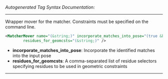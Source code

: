 <!-- THIS IS AN AUTOGENERATED FILE: Don't edit it directly, instead change the schema definition in the code itself. -->

_Autogenerated Tag Syntax Documentation:_

---
Wrapper mover for the matcher. Constraints must be specified on the command line.

```xml
<MatcherMover name="(&string;)" incorporate_matches_into_pose="(true &bool;)"
        residues_for_geomcsts="(&string;)" />
```

-   **incorporate_matches_into_pose**: Incorporate the identified matches into the input pose
-   **residues_for_geomcsts**: A comma-separated list of residue selectors specifying residues to be used in geometric constraints

---
